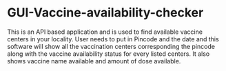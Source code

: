 # GUI-Vaccine-availability-checker
This is an API based application and is used to find available vaccine centers in your locality. User needs to put in Pincode and the date and this software will show all the vaccination centers corresponding the pincode along with the vaccine availability status for every listed centers. It also shows vaccine name available and amount of dose available.
